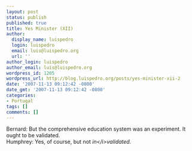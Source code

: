 ```yaml
---
layout: post
status: publish
published: true
title: Yes Minister (XII)
author:
  display_name: luispedro
  login: luispedro
  email: luis@luispedro.org
  url: ''
author_login: luispedro
author_email: luis@luispedro.org
wordpress_id: 1205
wordpress_url: http://blog.luispedro.org/posts/yes-minister-xii-2
date: '2007-11-13 09:12:42 -0800'
date_gmt: '2007-11-13 09:12:42 -0800'
categories:
- Portugal
tags: []
comments: []
---
```

<p>Bernard: But the comprehensive education system was an experiment. It ought to be validated.<br />
Humphrey: Yes, of course, but not <i>in<&#47;i>validated.</p>
